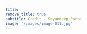 ```yaml
---
title: 
remove_title: true
subtitle: Credit - Sayandeep Patro
image: '/images/image-011.jpg'
---
```

